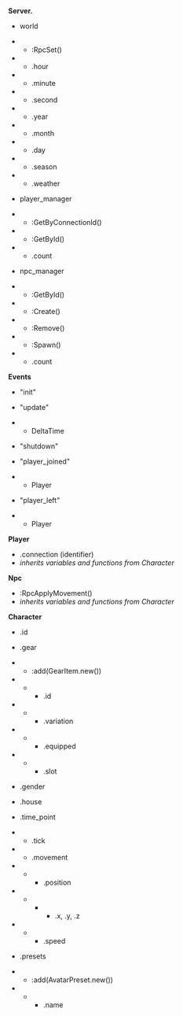 
##
**Server.**
- world
- - :RpcSet()
- - .hour
- - .minute
- - .second
- - .year
- - .month
- - .day
- - .season
- - .weather

- player_manager
- - :GetByConnectionId()
- - :GetById()
- - .count

- npc_manager
- - :GetById()
- - :Create()
- - :Remove()
- - :Spawn()
- - .count

**Events**
- "init"

- "update"
- - DeltaTime

- "shutdown"

- "player_joined"
- - Player

- "player_left"
- - Player

**Player**
- .connection (identifier)
- *inherits variables and functions from Character*

**Npc**
- :RpcApplyMovement()
- *inherits variables and functions from Character*

**Character**
- .id

- .gear
- - :add(GearItem.new())
- - - .id
- - - .variation
- - - .equipped
- - - .slot

- .gender

- .house

- .time_point
- - .tick
- - .movement
- - - .position
- - - - .x, .y, .z
- - - .speed

- .presets
- - :add(AvatarPreset.new())
- - - .name
